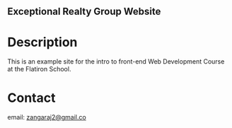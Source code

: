 Exceptional Realty Group Website
---

# Description

This is an example site for the intro to front-end Web Development Course at the Flatiron School.

# Contact

email: zangaraj2@gmail.co
